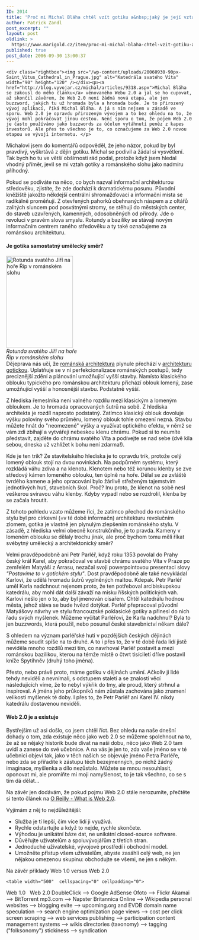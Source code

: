 ```yaml
---
ID: 2014
title: 'Proč mi Michal Bláha chtěl vzít gotiku a&nbsp;jaký je její vztah k&nbsp;Webu 2.0'
author: Patrick Zandl
post_excerpt: ""
layout: post
oldlink: >
  https://www.marigold.cz/item/proc-mi-michal-blaha-chtel-vzit-gotiku-a-jaky-je-jeji-vztah-k-webu-2-0
published: true
post_date: 2006-09-30 13:00:37
---
```

	<div class="rightbox"><img src="/wp-content/uploads/20060930-90px-Saint_Vitus_Cathedral_in_Prague.jpg" alt="Katedrála svatého Víta" width="90" height="120" /></div><p><a href="http://blog.vyvojar.cz/michal/articles/9318.aspx">Michal Bláha se zakousl do mého článku</a> věnovaného Webu 2.0 a jal se ho cupovat, až skončil závěrem, že Web 2.0 není žádná nová etapa, ale jen buzzword, jakých tu už hromada byla a hromada bude. Je to přirozený vývoj aplikací, říká Michal Bláha. A já s ním nejsem v zásadě ve sporu. Web 2.0 je opravdu přirozeným vývojem a to bez ohledu na to, že vývoj mohl pokračovat jinou cestou. Není sporu o tom, že pojem Web 2.0 je často používáno jako buzzwords za účelem vytáhnutí peněz z kapes investorů. Ale přes to všechno je to, co označujeme za Web 2.0 novou etapou ve vývoji internetu. </p>

<p>Michalovi jsem do komentářů odpověděl, že jeho názor, pokud by byl pravdivý, vyškrtává z dějin gotiku. Michal se podivil a žádal si vysvětlení. Tak bych ho tu ve větší obšírnosti rád podal, protože když jsem hledal vhodný příměr, jevil se mi vztah gotiky a románského slohu jako nadmíru příhodný. </p>

<p>Pokud se podíváte na něco, co bych nazval informační architekturou středověku, zjistíte, že zde dochází k dramatickému posunu. Původní kněžiště jakožto někdejší centrální shromažďovací a informační místa se radikálně proměňují. Z otevřených pahorků obehnaných náspem a z oltářů zalitých sluncem pod posvátnými stromy, se stěhují do městských center, do staveb uzavřených, kamenných, odosobněných od přírody. Jde o revoluci v pravém slova smyslu. Rotundy a baziliky se stávají novým informačním centrem raného středověku a ty také označujeme za románskou architekturu.
</p>

<!--more--><h4>Je gotika samostatný umělecký směr?</h4>
<p><div class="rightbox"><img src="/wp-content/uploads/20060930-180px-Rotunda_na_Ripu.jpg" alt="Rotunda svatého Jiří na hoře Říp v románském slohu" width="180" height="248" /><br/><i>Rotunda svatého Jiří na hoře<br/> Říp v románském slohu</i></div>Dějeprava nás učí, že <a href="http://cs.wikipedia.org/wiki/Románská_architektura">románská architektura</a> plynule přechází v <a href="http://cs.wikipedia.org/wiki/Gotická_architektura">architekturu gotickou</a>. Uplatňuje se v ní perfekcionalizace románských postupů, tedy preciznější zdění a plánování umožňující vyšší stavby. Namísto klasického oblouku typického pro románskou architekturu přichází oblouk lomený, zase umožňující vyšší a honosnější stavbu. Podstatně vyšší. </p>

<p>Z hlediska řemeslníka není valného rozdílu mezi klasickým a lomeným obloukem. Je to hromada opracovaných šutrů na sobě. Z hlediska architekta je rozdíl naprosto podstatný. Zatímco klasický oblouk dovoluje výšku poloviny svého průměru, lomený oblouk tohle omezení nezná. Stavbu můžete hnát do "neomezené" výšky a využívat optického efektu, v němž se vám zdi zbíhají a vytvářejí nebeskou klenu chrámu. Pokud si to neumíte představit, zajděte do chrámu svatého Víta a podívejte se nad sebe (dvě kila sebou, dneska už vzhlížet k bohu není zdarma!).</p>

<p>Kde je ten trik? Ze stavitelského hlediska je to opravdu trik, protože celý lomený oblouk stojí na dvou novinkách. Na podpůrném systému, který rozkládá váhu zdiva a na klenotu. Klenotem nebo též korunou klenby se zve středový kámen lomeného oblouku, ten úplně na hoře. Dělal se ze zvláště tvrdého kamene a jeho opracování bylo žárlivě střeženým tajemstvím jednotlivých hutí, stavebních škol. Proč? Inu proto, že klenot na sobě nesl veškerou svíravou váhu klenby. Kdyby vypadl nebo se rozdrolil, klenba by se začala hroutit. </p>

<p>Z tohoto pohledu vzato můžeme říci, že zatímco přechod do románského stylu byl pro církevní (=v té době informačn) architekturu revolučním zlomem, gotika je vlastně jen plynulým zlepšením románského stylu. V zásadě, z hlediska velmi obecně konstrukčního, je to pravda. Kameny v lomeném oblouku se dělaly trochu jinak, ale proč bychom tomu měli říkat svébytný umělecký a architektonický směr?</p>

<p>Velmi pravděpodobně ani Petr Parléř, když roku 1353 povolal do Prahy český král Karel, aby pokračoval ve stavbě chrámu svatého Víta v Praze po zemřelém Matyáši z Arrasu, nezačal svoji powerpointovou presentaci slovy <em>"Postavíme to v gotickém stylu"</em>. Dost pravděpodobně ale také nevykládal Karlovi, že udělá hromadu šutrů vyplněných maltou. Kdepak. Petr Parléř uměl Karla nadchnout nejenom proto, že ten potřeboval arcibiskupskou katedrálu, aby mohl dát další závaží na misku říšských politických vah. Karlovi nešlo jen o to, aby byl jmenován císařem. Chtěl katedrálu hodnou města, jehož sláva se bude hvězd dotýkat. Parléř přepracoval původní Matyášovy návrhy ve stylu francouzské poklasické gotiky a přinesl do nich řadu svých myšlenek. Můžeme vyčítat Parléřovi, že Karla nadchnul? Byla to jen buzzwords, která použil, nebo posunul české stavebnictví někam dále?</p>

<p>S ohledem na význam parléřské huti v pozdějších českých dějinách můžeme soudit spíše na to druhé. A to i přes to, že v té době řada lidí jistě neviděla mnoho rozdílů mezi tím, co navrhoval Parléř postavit a mezi románskou bazilikou, kterou na témže místě o čtvrt tisíciletí dříve postavil kníže Spytihněv (druhý toho jména). </p>

<p>Přesto, nebo právě proto, máme gotiku v dějinách umění. Ačkoliv ji lidé tehdy neviděli a nevnímali, s odstupem staletí a se znalostí věcí následujících víme, že to nebyl výkřik do tmy, ale proud, který strhnul a inspiroval. A jména jeho průkopníků nám zůstala zachována jako znamení velikosti myšlenek té doby. I přes to, že Petr Parléř ani Karel IV.  nikdy katedrálu dostavenou neviděli.</p>

<h4>Web 2.0 je a existuje</h4>
<p>Bystřejším už asi došlo, co jsem chtěl říct. Bez ohledu na naše dnešní dohady o tom, zda existuje něco jako web 2.0 se můžeme spolehnout na to, že až se nějaký historik bude dívat na naši dobu, něco jako Web 2.0 tam uvidí a zanese do své učebnice. A na vás je jen to, zda vaše jméno se v té učebnici objeví tak, jako v těch našich se objevuje jméno Petra Parléře, nebo zda se přiřadíte k zástupu těch bezejmenných, po nichž žádný imaginace, myšlenka a dílo nezůstalo. Můžete se mnou nesouhlasit, oponovat mi, ale promiňte mi moji namyšlenost, to je tak všechno, co se s tím dá dělat... </p>

<p>Na závěr jen dodávám, že pokud pojmu Web 2.0 stále nerozumíte, přečtěte si tento článek na <a href="http://www.oreillynet.com/pub/a/oreilly/tim/news/2005/09/30/what-is-web-20.html">O Reilly - What is Web 2.0</a>. </p>

<p>Vyjímám z něj to nejdůležitější: </p>

<ul>
<li>Služba je tí lepší, čím více lidí ji využívá.</li>
<li>Rychle odstartujte a když to nejde, rychle skončete.</li>
<li> Výhodou je unikátní báze dat, ne unikátní closed-source software. </li>
<li>Důvěřujte uživatelům a spoluvývojářům z třetích stran. </li>
<li>Jednoduché uživatelské, vývojové prostředí i obchodní model.
</li>
<li> Umožněte přístup všem uživatelům, abyste zasáhli celý web, ne jen nějakou omezenou skupinu: obchodujte se všemi, ne jen s někým.
</li>
</ul>
<p>Na závěr příklady Web 1.0 versus Web 2.0
</p>

	<table width="500"  cellspacing="0" cellpadding="0">
  <tr>
    <th width="200" align="right" scope="col">Web 1.0</th>
    <th width="59" align="center" scope="col">&nbsp;</th>
    <th width="241" align="left" scope="col">Web 2.0</th>
  </tr>
  <tr>
    <td align="right">DoubleClick</td>
    <td align="center">--&gt;</td>
    <td>Google AdSense </td>
  </tr>
  <tr>
    <td align="right">Ofoto</td>
    <td align="center">--&gt;</td>
    <td>Flickr</td>
  </tr>
  <tr>
    <td align="right">Akamai</td>
    <td align="center">--&gt;</td>
    <td>BitTorrent</td>
  </tr>
  <tr>
    <td align="right">mp3.com</td>
    <td align="center">--&gt;</td>
    <td>Napster</td>
  </tr>
  <tr>
    <td align="right">Britannica Online</td>
    <td align="center">--&gt;</td>
    <td>Wikipedia</td>
  </tr>
  <tr>
    <td align="right">personal websites</td>
    <td align="center">--&gt;</td>
    <td>blogging</td>
  </tr>
  <tr>
    <td align="right">evite</td>
    <td align="center">--&gt;</td>
    <td>upcoming.org and EVDB</td>
  </tr>
  <tr>
    <td align="right">domain name speculation</td>
    <td align="center">--&gt;</td>
    <td>search engine optimization</td>
  </tr>
  <tr>
    <td align="right">page views</td>
    <td align="center">--&gt;</td>
    <td>cost per click</td>
  </tr>
  <tr>
    <td align="right">screen scraping</td>
    <td align="center">--&gt;</td>
    <td>web services</td>
  </tr>
  <tr>
    <td align="right">publishing</td>
    <td align="center">--&gt;</td>
    <td>participation</td>
  </tr>
  <tr>
    <td align="right">content management systems</td>
    <td align="center">--&gt;</td>
    <td>wikis</td>
  </tr>
  <tr>
    <td align="right">directories (taxonomy)</td>
    <td align="center">--&gt;</td>
    <td>tagging ("folksonomy")</td>
  </tr>
  <tr>
    <td align="right">stickiness</td>
    <td align="center">--&gt;</td>
    <td>syndication</td>
  </tr>
</table>